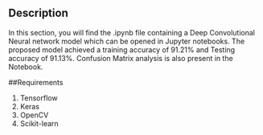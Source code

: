 ## Description
In this section, you will find the .ipynb file containing a Deep Convolutional Neural network model which can be opened in Jupyter notebooks. 
The proposed model achieved a training accuracy of 91.21% and Testing accuracy of 91.13%. Confusion Matrix analysis is also present in the Notebook.

##Requirements
1. Tensorflow
2. Keras
3. OpenCV
5. Scikit-learn
